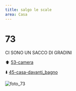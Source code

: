 ```yaml
---
title: salgo le scale
area: Casa
---
```

# 73
CI SONO UN SACCO DI GRADINI

⬆️ [53-camera](53-camera.md)

⬇️ [45-casa-davanti_bagno](45-casa-davanti_bagno.md)

![foto_73](_assets/preview_color/foto_73.jpg)